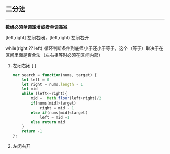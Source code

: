 ## 二分法

------

**数组必须单调递增或者单调递减**

[left,right] 左闭右闭，[left,right) 左闭右开

while(right ?? left)   循环判断条件到底师小于还小于等于，这个（等于）取决于在区间里面是否合法（左右相等时必须在区间内部）

1. 左闭右闭 [ ]

   ```javascript
   var search = function(nums, target) {
       let left = 0
       let right = nums.length - 1
       let mid
       while (left<=right){
           mid =  Math.floor(left+right)/2
           if(nums[mid]>target)
               right = mid - 1
           else if(nums[mid]<target)
               left = mid +1
           else return mid
       }
       return -1
   };
   ```

2. 左闭右开

   ```javascript
   
   ```

   